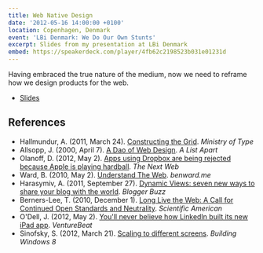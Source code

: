 ```yaml
---
title: Web Native Design
date: '2012-05-16 14:00:00 +0100'
location: Copenhagen, Denmark
event: 'LBi Denmark: We Do Our Own Stunts'
excerpt: Slides from my presentation at LBi Denmark
embed: https://speakerdeck.com/player/4fb62c2198523b031e01231d
---
```

Having embraced the true nature of the medium, now we need to reframe how we design products for the web.

  * [Slides](https://speakerdeck.com/paulrobertlloyd/web-native-design)

## References

  * Hallmundur, A. (2011, March 24). [Constructing the Grid](http://ministryoftype.co.uk/words/article/constructing-the-grid). <cite>Ministry of Type</cite>
  * Allsopp, J. (2000, April 7). [A Dao of Web Design](http://alistapart.com/article/dao). <cite>A List Apart</cite>
  * Olanoff, D. (2012, May 2). [Apps using Dropbox are being rejected because Apple is playing hardball](http://thenextweb.com/apple/2012/05/02/apps-using-dropbox-are-being-rejected-because-apple-is-playing-hardball/). <cite>The Next Web</cite>
  * Ward, B. (2010, May 2). [Understand The Web](https://benward.me/blog/understand-the-web). <cite>benward.me</cite>
  * Harasymiv, A. (2011, September 27). [Dynamic Views: seven new ways to share your blog with the world](http://buzz.blogger.com/2011/09/dynamic-views-seven-new-ways-to-share.html). <cite>Blogger Buzz</cite>
  * Berners-Lee, T. (2010, December 1). [Long Live the Web: A Call for Continued Open Standards and Neutrality](http://www.scientificamerican.com/article/long-live-the-web/). <cite>Scientific American</cite>
  * O'Dell, J. (2012, May 2). [You'll never believe how LinkedIn built its new iPad app](http://venturebeat.com/2012/05/02/linkedin-ipad-app-engineering/). <cite>VentureBeat</cite>
  * Sinofsky, S. (2012, March 21). [Scaling to different screens](https://blogs.msdn.microsoft.com/b8/2012/03/21/scaling-to-different-screens/). <cite>Building Windows 8</cite>
